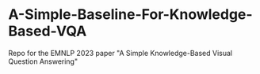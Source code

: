 # A-Simple-Baseline-For-Knowledge-Based-VQA
Repo for the EMNLP 2023 paper "A Simple Knowledge-Based Visual Question Answering"
